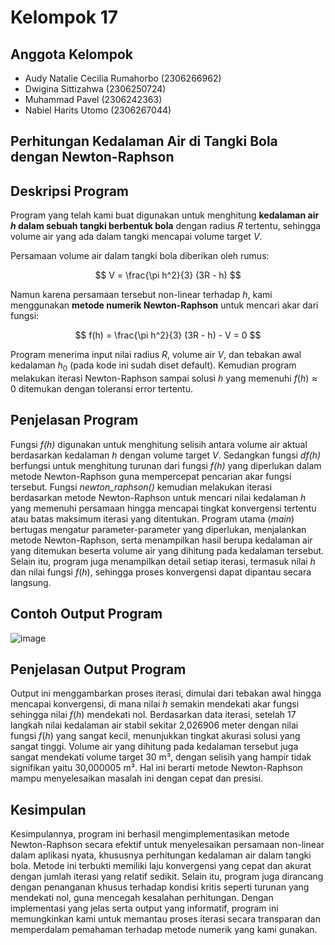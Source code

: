 # Kelompok 17

## Anggota Kelompok

* Audy Natalie Cecilia Rumahorbo (2306266962)
* Dwigina Sittizahwa (2306250724)
* Muhammad Pavel (2306242363)
* Nabiel Harits Utomo (2306267044)

## Perhitungan Kedalaman Air di Tangki Bola dengan Newton-Raphson
## Deskripsi Program

Program yang telah kami buat digunakan untuk menghitung **kedalaman air $h$ dalam sebuah tangki berbentuk bola** dengan radius $R$ tertentu, sehingga volume air yang ada dalam tangki mencapai volume target $V$.

Persamaan volume air dalam tangki bola diberikan oleh rumus:

$$
V = \frac{\pi h^2}{3} (3R - h)
$$

Namun karena persamaan tersebut non-linear terhadap $h$, kami menggunakan **metode numerik Newton-Raphson** untuk mencari akar dari fungsi:

$$
f(h) = \frac{\pi h^2}{3} (3R - h) - V = 0
$$

Program menerima input nilai radius $R$, volume air $V$, dan tebakan awal kedalaman $h_0$ (pada kode ini sudah diset default). Kemudian program melakukan iterasi Newton-Raphson sampai solusi $h$ yang memenuhi $f(h) \approx 0$ ditemukan dengan toleransi error tertentu.


## Penjelasan Program

Fungsi *f(h)* digunakan untuk menghitung selisih antara volume air aktual berdasarkan kedalaman $h$ dengan volume target $V$. Sedangkan fungsi *df(h)* berfungsi untuk menghitung turunan dari fungsi *f(h)* yang diperlukan dalam metode Newton-Raphson guna mempercepat pencarian akar fungsi tersebut. Fungsi *newton\_raphson()* kemudian melakukan iterasi berdasarkan metode Newton-Raphson untuk mencari nilai kedalaman $h$ yang memenuhi persamaan hingga mencapai tingkat konvergensi tertentu atau batas maksimum iterasi yang ditentukan. Program utama (*main*) bertugas mengatur parameter-parameter yang diperlukan, menjalankan metode Newton-Raphson, serta menampilkan hasil berupa kedalaman air yang ditemukan beserta volume air yang dihitung pada kedalaman tersebut. Selain itu, program juga menampilkan detail setiap iterasi, termasuk nilai $h$ dan nilai fungsi $f(h)$, sehingga proses konvergensi dapat dipantau secara langsung.


## Contoh Output Program

![image](https://hackmd.io/_uploads/Hy6LnZvzgx.png)

## Penjelasan Output Program
Output ini menggambarkan proses iterasi, dimulai dari tebakan awal hingga mencapai konvergensi, di mana nilai $h$ semakin mendekati akar fungsi sehingga nilai $f(h)$ mendekati nol. Berdasarkan data iterasi, setelah 17 langkah nilai kedalaman air stabil sekitar 2,026906 meter dengan nilai fungsi $f(h)$ yang sangat kecil, menunjukkan tingkat akurasi solusi yang sangat tinggi. Volume air yang dihitung pada kedalaman tersebut juga sangat mendekati volume target 30 m³, dengan selisih yang hampir tidak signifikan yaitu 30,000005 m³. Hal ini berarti metode Newton-Raphson mampu menyelesaikan masalah ini dengan cepat dan presisi.

## Kesimpulan
Kesimpulannya, program ini berhasil mengimplementasikan metode Newton-Raphson secara efektif untuk menyelesaikan persamaan non-linear dalam aplikasi nyata, khususnya perhitungan kedalaman air dalam tangki bola. Metode ini terbukti memiliki laju konvergensi yang cepat dan akurat dengan jumlah iterasi yang relatif sedikit. Selain itu, program juga dirancang dengan penanganan khusus terhadap kondisi kritis seperti turunan yang mendekati nol, guna mencegah kesalahan perhitungan. Dengan implementasi yang jelas serta output yang informatif, program ini memungkinkan kami untuk memantau proses iterasi secara transparan dan memperdalam pemahaman terhadap metode numerik yang kami gunakan.
